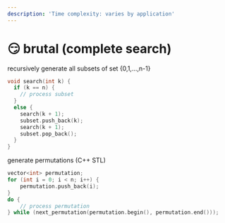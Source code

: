 ```yaml
---
description: 'Time complexity: varies by application'
---
```


# 😏 brutal (complete search)

recursively generate all subsets of set {0,1,...,n-1}

```cpp
void search(int k) {
  if (k == n) {
    // process subset
  } 
  else {
    search(k + 1);
    subset.push_back(k);
    search(k + 1);
    subset.pop_back();
  } 
}
```

generate permutations (C++ STL)

```cpp
vector<int> permutation;
for (int i = 0; i < n; i++) {
    permutation.push_back(i);
}
do {
    // process permutation
} while (next_permutation(permutation.begin(), permutation.end()));
```
